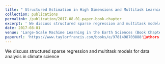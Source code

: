 ```yaml
---
title: " Structured Estimation in High Dimensions and Multitask Learning with Applications in Climate"
collection: publications
permalink: /publication/2017-08-01-paper-book-chapter
excerpt: ' We discuss structured sparse regression and multitask models for data analysis in climate science'
date: 2017-08-01
venue: 'Large-Scale Machine Learning in the Earth Sciences (Book Chapter)'
paperurl: 'https://www.taylorfrancis.com/books/e/9781498703888'uthors: 'S Chatterjee, V Sivakumar, AR Goncalves, A Banerjee '
---
```

 We discuss structured sparse regression and multitask models for data analysis in climate science
